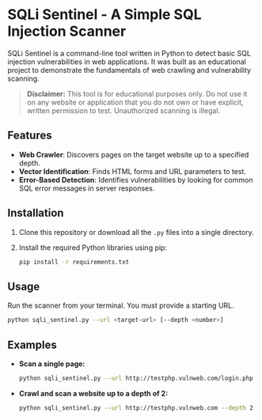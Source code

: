# SQLi Sentinel - A Simple SQL Injection Scanner

SQLi Sentinel is a command-line tool written in Python to detect basic SQL injection vulnerabilities in web applications. It was built as an educational project to demonstrate the fundamentals of web crawling and vulnerability scanning.

> **Disclaimer:** This tool is for educational purposes only. Do not use it on any website or application that you do not own or have explicit, written permission to test. Unauthorized scanning is illegal.

## Features

- **Web Crawler**: Discovers pages on the target website up to a specified depth.
- **Vector Identification**: Finds HTML forms and URL parameters to test.
- **Error-Based Detection**: Identifies vulnerabilities by looking for common SQL error messages in server responses.

## Installation

1. Clone this repository or download all the `.py` files into a single directory.
2. Install the required Python libraries using pip:

    ```bash
    pip install -r requirements.txt
    ```

## Usage

Run the scanner from your terminal. You must provide a starting URL.

```bash
python sqli_sentinel.py --url <target-url> [--depth <number>]
```

## Examples

- **Scan a single page:**

    ```bash
    python sqli_sentinel.py --url http://testphp.vulnweb.com/login.php --depth 0
    ```

- **Crawl and scan a website up to a depth of 2:**

    ```bash
    python sqli_sentinel.py --url http://testphp.vulnweb.com --depth 2
    ```
